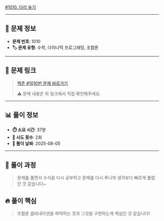 [#1010. 다리 놓기](https://www.acmicpc.net/problem/1010)
<img src="https://static.solved.ac/tier_small/6.svg" width="16" height="16">

---

## 📍 문제 정보

- **문제 번호**: 1010
- **🏷️ 문제 유형**: 수학, 다이나믹 프로그래밍, 조합론

---

## 📝 문제 링크

> [백준 #1010번 문제 바로가기](https://www.acmicpc.net/problem/1010)
> 
> ⚠️ 문제 내용은 위 링크에서 직접 확인해주세요.

---

## 📊 풀이 정보

- **⏱️ 소요 시간**: 37분
- **🔄 시도 횟수**: 2회
- **📅 풀이 날짜**: 2025-08-05

---

## 💭 풀이 과정

> 문제를 풀면서 수식을 다시 공부하고 문제를 다시 푸니까 생각보다 빠르게 
풀렸던 것 같습니다~

## 🔥 풀이 핵심

> 조합론 콤비네이션을 파악하는 것과 그것을 구현하는게 핵심인 것 같습니다!
